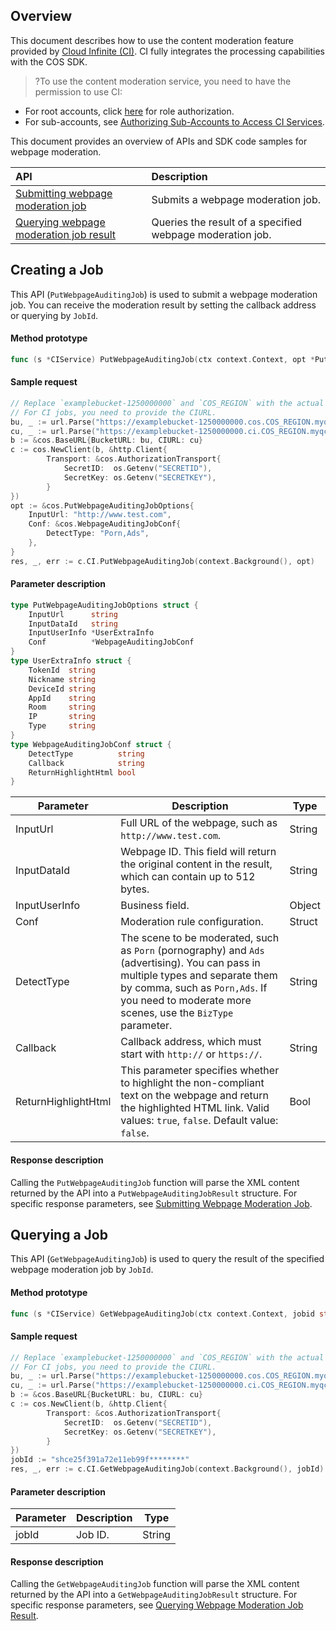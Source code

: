 
## Overview
This document describes how to use the content moderation feature provided by [Cloud Infinite (CI)](https://www.tencentcloud.com/document/product/1045). CI fully integrates the processing capabilities with the COS SDK.

>?To use the content moderation service, you need to have the permission to use CI:
- For root accounts, click [here](https://console.cloud.tencent.com/cam/role/grant?roleName=CI_QCSRole&policyName=QcloudCOSDataFullControl,QcloudAccessForCIRole,QcloudPartAccessForCIRole&principal=eyJzZXJ2aWNlIjoiY2kucWNsb3VkLmNvbSJ9&serviceType=%E6%95%B0%E6%8D%AE%E4%B8%87%E8%B1%A1&s_url=https%3A%2F%2Fconsole.cloud.tencent.com%2Fci) for role authorization.
- For sub-accounts, see [Authorizing Sub-Accounts to Access CI Services](https://intl.cloud.tencent.com/document/product/1045/33450).

This document provides an overview of APIs and SDK code samples for webpage moderation.

| API | Description |
| :--------------- | :------------------ |
|[Submitting webpage moderation job](https://intl.cloud.tencent.com/document/product/436/48282)  | Submits a webpage moderation job.   |
|[Querying webpage moderation job result](https://intl.cloud.tencent.com/document/product/436/48283)  | Queries the result of a specified webpage moderation job. |

## Creating a Job

This API (`PutWebpageAuditingJob`) is used to submit a webpage moderation job. You can receive the moderation result by setting the callback address or querying by `JobId`.

#### Method prototype

```go
func (s *CIService) PutWebpageAuditingJob(ctx context.Context, opt *PutWebpageAuditingJobOptions) (*PutWebpageAuditingJobResult, *Response, error)
```

#### Sample request

```go
// Replace `examplebucket-1250000000` and `COS_REGION` with the actual information
// For CI jobs, you need to provide the CIURL.
bu, _ := url.Parse("https://examplebucket-1250000000.cos.COS_REGION.myqcloud.com")
cu, _ := url.Parse("https://examplebucket-1250000000.ci.COS_REGION.myqcloud.com")
b := &cos.BaseURL{BucketURL: bu, CIURL: cu}
c := cos.NewClient(b, &http.Client{
		Transport: &cos.AuthorizationTransport{
			SecretID:  os.Getenv("SECRETID"),
			SecretKey: os.Getenv("SECRETKEY"),
        }
})
opt := &cos.PutWebpageAuditingJobOptions{
	InputUrl: "http://www.test.com",
	Conf: &cos.WebpageAuditingJobConf{
		DetectType: "Porn,Ads",
	},
}
res, _, err := c.CI.PutWebpageAuditingJob(context.Background(), opt)
```

#### Parameter description

```go
type PutWebpageAuditingJobOptions struct {
	InputUrl      string
	InputDataId   string
	InputUserInfo *UserExtraInfo
	Conf          *WebpageAuditingJobConf
}
type UserExtraInfo struct {
	TokenId  string
	Nickname string
	DeviceId string
	AppId    string
	Room     string
	IP       string
	Type     string
}
type WebpageAuditingJobConf struct {
	DetectType          string
	Callback            string
	ReturnHighlightHtml bool
}

```

| Parameter | Description | Type |
| ----------- | ------------------------------------------------------------ | ------ |
| InputUrl    | Full URL of the webpage, such as `http://www.test.com`.             | String |
| InputDataId | Webpage ID. This field will return the original content in the result, which can contain up to 512 bytes. | String |
| InputUserInfo | Business field. | Object |
| Conf        | Moderation rule configuration.                                                 | Struct |
| DetectType  | The scene to be moderated, such as `Porn` (pornography) and `Ads` (advertising). You can pass in multiple types and separate them by comma, such as `Porn,Ads`. If you need to moderate more scenes, use the `BizType` parameter. | String |
| Callback    | Callback address, which must start with `http://` or `https://`.              | String    |
| ReturnHighlightHtml | This parameter specifies whether to highlight the non-compliant text on the webpage and return the highlighted HTML link. Valid values: `true`, `false`. Default value: `false`. | Bool |

#### Response description

Calling the `PutWebpageAuditingJob` function will parse the XML content returned by the API into a `PutWebpageAuditingJobResult` structure. For specific response parameters, see [Submitting Webpage Moderation Job](https://intl.cloud.tencent.com/document/product/436/48282).

## Querying a Job

This API (`GetWebpageAuditingJob`) is used to query the result of the specified webpage moderation job by `JobId`.

#### Method prototype

```go
func (s *CIService) GetWebpageAuditingJob(ctx context.Context, jobid string) (*GetWebpageAuditingJobResult, *Response, error)
```

#### Sample request

```go
// Replace `examplebucket-1250000000` and `COS_REGION` with the actual information
// For CI jobs, you need to provide the CIURL.
bu, _ := url.Parse("https://examplebucket-1250000000.cos.COS_REGION.myqcloud.com")
cu, _ := url.Parse("https://examplebucket-1250000000.ci.COS_REGION.myqcloud.com")
b := &cos.BaseURL{BucketURL: bu, CIURL: cu}
c := cos.NewClient(b, &http.Client{
		Transport: &cos.AuthorizationTransport{
			SecretID:  os.Getenv("SECRETID"),
			SecretKey: os.Getenv("SECRETKEY"),
        }
})
jobId := "shce25f391a72e11eb99f********"
res, _, err := c.CI.GetWebpageAuditingJob(context.Background(), jobId)
```

#### Parameter description

| Parameter | Description | Type |
| -------- | -------- | ------ |
| jobId    | Job ID.   | String |

#### Response description

Calling the `GetWebpageAuditingJob` function will parse the XML content returned by the API into a `GetWebpageAuditingJobResult` structure. For specific response parameters, see [Querying Webpage Moderation Job Result](https://intl.cloud.tencent.com/document/product/436/48283).

